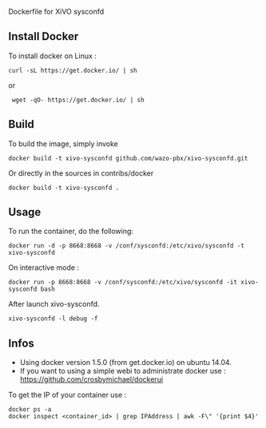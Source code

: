 Dockerfile for XiVO sysconfd

## Install Docker

To install docker on Linux :

    curl -sL https://get.docker.io/ | sh
 
 or
 
     wget -qO- https://get.docker.io/ | sh

## Build

To build the image, simply invoke

    docker build -t xivo-sysconfd github.com/wazo-pbx/xivo-sysconfd.git

Or directly in the sources in contribs/docker

    docker build -t xivo-sysconfd .
  
## Usage

To run the container, do the following:

    docker run -d -p 8668:8668 -v /conf/sysconfd:/etc/xivo/sysconfd -t xivo-sysconfd

On interactive mode :

    docker run -p 8668:8668 -v /conf/sysconfd:/etc/xivo/sysconfd -it xivo-sysconfd bash

After launch xivo-sysconfd.

    xivo-sysconfd -l debug -f

## Infos

- Using docker version 1.5.0 (from get.docker.io) on ubuntu 14.04.
- If you want to using a simple webi to administrate docker use : https://github.com/crosbymichael/dockerui

To get the IP of your container use :

    docker ps -a
    docker inspect <container_id> | grep IPAddress | awk -F\" '{print $4}'
